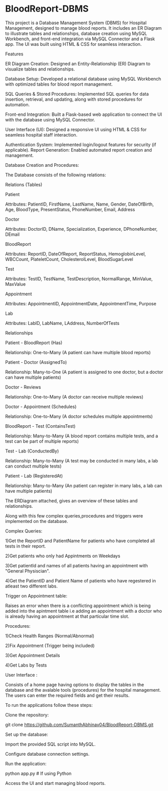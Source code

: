 # BloodReport-DBMS
This project is a Database Management System (DBMS) for Hospital Management, designed to manage blood reports. It includes an ER Diagram to illustrate tables and relationships, database creation using MySQL Workbench, and front-end integration via MySQL Connector and a Flask app. The UI was built using HTML &amp; CSS for seamless interaction.


Features


ER Diagram Creation: Designed an Entity-Relationship (ER) Diagram to visualize tables and relationships.

Database Setup: Developed a relational database using MySQL Workbench with optimized tables for blood report management.

SQL Queries & Stored Procedures: Implemented SQL queries for data insertion, retrieval, and updating, along with stored procedures for automation.

Front-end Integration: Built a Flask-based web application to connect the UI with the database using MySQL Connector.

User Interface (UI): Designed a responsive UI using HTML & CSS for seamless hospital staff interaction.

Authentication System: Implemented login/logout features for security (if applicable).
Report Generation: Enabled automated report creation and management.

Database Creation and Procedures:

The Database consists of the following relations:

Relations (Tables)

Patient

Attributes: PatientID, FirstName, LastName, Name, Gender, DateOfBirth, Age, BloodType, PresentStatus, PhoneNumber, Email, Address

Doctor

Attributes: DoctorID, DName, Specialization, Experience, DPhoneNumber, DEmail

BloodReport

Attributes: ReportID, DateOfReport, ReportStatus, HemoglobinLevel, WBCCount, PlateletCount, CholesterolLevel, BloodSugarLevel

Test

Attributes: TestID, TestName, TestDescription, NormalRange, MinValue, MaxValue

Appointment

Attributes: AppointmentID, AppointmentDate, AppointmentTime, Purpose

Lab

Attributes: LabID, LabName, LAddress, NumberOfTests


Relationships


Patient - BloodReport (Has)

Relationship: One-to-Many (A patient can have multiple blood reports)

Patient - Doctor (AssignedTo)

Relationship: Many-to-One (A patient is assigned to one doctor, but a doctor can have multiple patients)

Doctor - Reviews

Relationship: One-to-Many (A doctor can receive multiple reviews)

Doctor - Appointment (Schedules)

Relationship: One-to-Many (A doctor schedules multiple appointments)

BloodReport - Test (ContainsTest)

Relationship: Many-to-Many (A blood report contains multiple tests, and a test can be part of multiple reports)

Test - Lab (ConductedBy)

Relationship: Many-to-Many (A test may be conducted in many labs,  a lab can conduct multiple tests)

Patient - Lab (RegisteredAt)

Relationship: Many-to-Many  (An patient can  register in many labs,  a lab can have multiple patients)

The ERDiagram attached, gives an overview of these tables and relationships.


Along with this few complex queries,procedures and triggers were implemented on the database.


Complex Queries:

1)Get the ReportID and PatientName for patients who have completed all tests in their report.

2)Get patients who only had Appintments on Weekdays

3)Get patientId and names of all patients having an appointment with "General Physiscian".

4)Get the PatientID and Patient Name of patients who have regestered in atleast two different labs.


Trigger on Appointment table:

Raises an error when there is a conflicting appointment which is being added into the apintment table i.e adding an appointment with a doctor who is already having an appointment at that particular time slot.


Procedures:

1)Check Health Ranges (Normal/Abnormal)

2)Fix Appointment (Trigger being included)

3)Get Appointment Details

4)Get Labs by Tests


User Interface :

Consists of a home page having options to display the tables in the database and the avalable tools (procedures) for the hospital management. The users can enter the required fields and get their results.

To run the applications follow these steps:

Clone the repository:



git clone https://github.com/SumanthAbhinav04/BloodReport-DBMS.git


Set up the database:

Import the provided SQL script into MySQL.

Configure database connection settings.

Run the application:

python app.py  # If using Python

Access the UI and start managing blood reports.


















